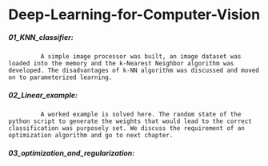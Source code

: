 # Deep-Learning-for-Computer-Vision

##### 01_KNN_classifier:
             
             A simple image processor was built, an image dataset was loaded into the memory and the k-Nearest Neighbor algorithm was developed. The disadvantages of k-NN algorithm was discussed and moved on to parameterized learning.
             
##### 02_Linear_example:

             A worked example is solved here. The random state of the python script to generate the weights that would lead to the correct classification was purposely set. We discuss the requirement of an optimization algorithm and go to next chapter.
             
##### 03_optimization_and_regularization:

